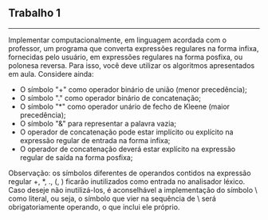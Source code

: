 ## Trabalho 1
___
Implementar computacionalmente, em linguagem acordada com o professor, um programa que converta expressões regulares na forma infixa, fornecidas pelo usuário, em expressões regulares na forma posfixa, ou polonesa reversa. 
Para isso, você deve utilizar os algoritmos apresentados em aula. Considere ainda:

- O símbolo "+" como operador binário de união (menor precedência);
- O símbolo "." como operador binário de concatenação;
- O símbolo "*" como operador unário de fecho de Kleene (maior
precedência);
- O símbolo "&" para representar a palavra vazia;
- O operador de concatenação pode estar implícito ou explícito na
expressão regular de entrada na forma infixa;
- O operador de concatenação deverá estar explícito na expressão regular
de saída na forma posfixa;


Observação: os símbolos diferentes de operandos contidos na expressão regular +, *, ., (, ) ficarão inutilizados como entrada no analisador léxico. Caso deseje não inutilizá-los, é aconselhável a implementação do símbolo \ como literal, ou seja, o símbolo que vier na sequência de \ será obrigatoriamente operando, o que inclui ele próprio.

